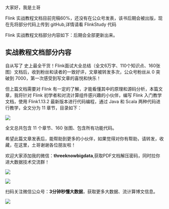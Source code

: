 大家好，我是土哥

Flink 实战教程文档目前完稿60%，还没有在公众号发表，该书后期会被出版，现在先将部分代码上传到 gitHub,详情请看 FlinkStudy 代码

Flink 实战教程文档部分内容如下：后期会全部更新出来。

## 实战教程文档部分内容

自从写了 史上最全干货！Flink面试大全总结（全文6万字、110个知识点、160张图）文档后，收到粉丝和读者的一致好评，文章被转发多次，公众号粉丝从 0 突破到 7000，第一次感受到写文章的喜悦和快乐！

但上篇文档需要对 Flink 有一定的了解，才能看懂其中的原理和源码分析，本篇文章，我将针对 Flink 初学者和对流计算组件感兴趣的小伙伴，编写 Flink 入门教学文档，使用 Flink1.13.2 最新版本进行代码编程，通过 Java 和 Scala 两种代码进行教学，全文分为 11 章节，目录如下：


![](https://files.mdnice.com/user/19005/80ef0685-a70a-492c-b5d0-bb847eeda49e.png)


全文总共包含 11 个章节、160 张图、包含所有功能代码。

希望此篇文章发表后，能帮助到更多的小伙伴，如果觉得对你有帮助，请转发，收藏，在这里，土哥谢谢各位朋友啦！

欢迎大家添加我的微信：**threeknowbigdata**,获取PDF文档解压密码，同时拉你进大数据技术交流群！

![](https://files.mdnice.com/user/19005/1bec1e12-a144-4ede-84d1-ea5c45504b7e.png)


![](https://files.mdnice.com/user/19005/0b6a4942-feba-4469-b59e-6e467d19d59e.png)

扫码关注微信公众号：**3分钟秒懂大数据**，获取更多大数据、流计算博文信息。


![](https://files.mdnice.com/user/19005/9b74646c-5950-4a72-ba53-f3755c6ed667.png)



